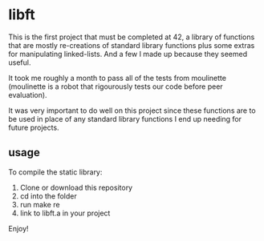 # libft
This is the first project that must be completed at 42, a library of functions that are mostly re-creations of standard library functions plus some extras for manipulating linked-lists. And a few I made up because they seemed useful.

It took me roughly a month to pass all of the tests from moulinette (moulinette is a robot that rigourously tests our code before peer evaluation).

It was very important to do well on this project since these functions are to be used in place of any standard library functions I end up needing for future projects.

## usage
To compile the static library:
1. Clone or download this repository
2. cd into the folder
3. run make re
4. link to libft.a in your project

Enjoy!
